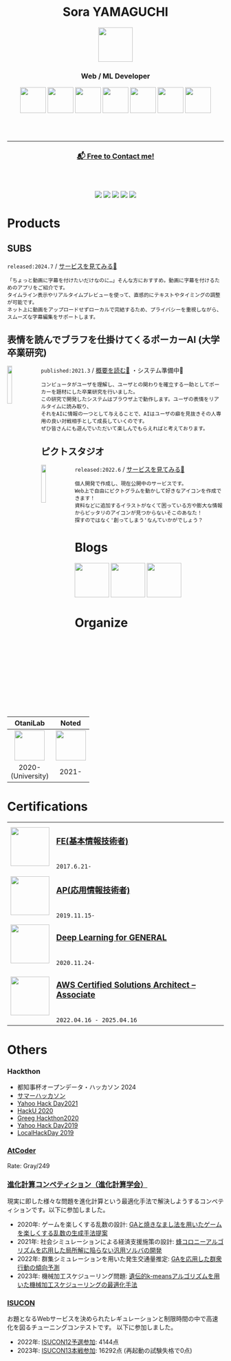 <div align="center">
 
# Sora YAMAGUCHI
 
<img src="https://avatars.githubusercontent.com/u/46548311?s=120&v=4"  width="80"/>
 
###  Web / ML Developer
<img src="https://cdn.svgporn.com/logos/react.svg" width="60">
<img src="https://cdn.svgporn.com/logos/nextjs-icon.svg" width="60">
<img src="https://cdn.svgporn.com/logos/javascript.svg" width="60">
<img src="https://cdn.svgporn.com/logos/kotlin-icon.svg" width="60">
<img src="https://cdn.svgporn.com/logos/spring-icon.svg" width="60">
<img src="https://cdn.svgporn.com/logos/python.svg" width="60">
<img src="https://cdn.svgporn.com/logos/aws.svg" width="60">


<br><br>

---

### [📬 Free to Contact me!](https://forms.gle/huP4UNecBm36ir7dA)



<br><br>

[![](./profile-summary-card-output/github/0-profile-details.svg)](https://github.com/vn7n24fzkq/github-profile-summary-cards)
[![](./profile-summary-card-output/github/1-repos-per-language.svg)](https://github.com/vn7n24fzkq/github-profile-summary-cards) [![](./profile-summary-card-output/github/2-most-commit-language.svg)](https://github.com/vn7n24fzkq/github-profile-summary-cards)
[![](./profile-summary-card-output/github/3-stats.svg)](https://github.com/vn7n24fzkq/github-profile-summary-cards) [![](./profile-summary-card-output/github/4-productive-time.svg)](https://github.com/vn7n24fzkq/github-profile-summary-cards)

</div>

# Products

## SUBS

`released:2024.7` / [サービスを見てみる👀](https://subs.raxsy.life/?mode=demo)

```
「ちょっと動画に字幕を付けたいだけなのに…」そんな方におすすめ。動画に字幕を付けるためのアプリをご紹介です。
タイムライン表示やリアルタイムプレビューを使って、直感的にテキストやタイミングの調整が可能です。
ネット上に動画をアップロードせずローカルで完結するため、プライバシーを重視しながら、スムーズな字幕編集をサポートします。
```

## 表情を読んでブラフを仕掛けてくるポーカーAI (大学卒業研究)

<img align="left" src="https://user-images.githubusercontent.com/46548311/213887490-602100b1-b1e6-4742-9538-568f324b8f1c.png" width="15%"/>

`published:2021.3` / 
[概要を読む📖](https://www.comm.tcu.ac.jp/otani-lab/research/bachelor/1772091.pdf)
 ・システム準備中🚧

```
コンピュータがユーザを理解し、ユーザとの関わりを確立する一助としてポーカーを題材にした卒業研究を行いました。
この研究で開発したシステムはブラウザ上で動作します。ユーザの表情をリアルタイムに読み取り、
それをAIに情報の一つとして与えることで、AIはユーザの癖を見抜きその人専用の良い対戦相手として成長していくのです。
ぜひ皆さんにも遊んでいただいて楽しんでもらえればと考えております。
```


## ピクトスタジオ

<img align="left" src="https://pict-studio.raxsy.life/favicon.png" width="15%"/>

`released:2022.6` / [サービスを見てみる👀](https://pict-studio.raxsy.life/)

```
個人開発で作成し、現在公開中のサービスです。
Web上で自由にピクトグラムを動かして好きなアイコンを作成できます！
資料などに追加するイラストがなくて困っている方や膨大な情報からピッタリのアイコンが見つからないそこのあなた！
探すのではなく'創ってしまう'なんていかがでしょう？
```

# Blogs
[<img height="80px" src="https://github.com/SoraY677/SoraY677/blob/main/img/logo-background-color.png?raw=true"/>](https://qiita.com/SoraY677)
[<img height="80px" src=https://github.com/SoraY677/SoraY677/assets/46548311/08660409-96e9-4e7d-b3a6-72ffb07d52b1) />](https://zenn.dev/soray677)
[<img height="80px" src="https://github.com/SoraY677/SoraY677/assets/46548311/74fb2399-6f38-45d3-bb6b-c65922b76814">](https://noted.run/author/soray/)


# Organize

|OtaniLab|Noted|
|:---:|:---:|
|[<img src="https://github.com/SoraY677/SoraY677/blob/main/img/orgnization/49579011.png?raw=true" height="70">](https://www.comm.tcu.ac.jp/otani-lab/)|[<img src="https://github.com/SoraY677/SoraY677/assets/46548311/74fb2399-6f38-45d3-bb6b-c65922b76814" height="70">](https://noted.run/)|
|2020-<br>(University)|2021-|

# Certifications

|||
|:---:|:----|
|<img src="https://raw.githubusercontent.com/SoraY677/SoraY677/daff80e1ab35d7d201ffeaa82d4117ad95bbc44c/img/NoImage.svg" width="90" height="90">|<h3>[FE(基本情報技術者)](https://www.jitec.ipa.go.jp/1_11seido/fe.html)</h3><br/> `2017.6.21-` |
|<img src="https://raw.githubusercontent.com/SoraY677/SoraY677/daff80e1ab35d7d201ffeaa82d4117ad95bbc44c/img/NoImage.svg" width="90" height="90">|<h3>[AP(応用情報技術者)](https://www.jitec.ipa.go.jp/1_11seido/ap.html)</h3><br/> `2019.11.15-`|
|<img src="https://github.com/SoraY677/SoraY677/blob/main/img/certification/general2020%233_smal.png?raw=true" width="90">|<h3>[Deep Learning for GENERAL](https://www.jdla.org/certificate/general/)</h3><br/> `2020.11.24-`|
|<img src="https://github.com/SoraY677/SoraY677/blob/main/img/certification/aws-certified-solutions-architect-associate.png?raw=true" width="90">|<h3>[AWS Certified Solutions Architect – Associate](https://aws.amazon.com/jp/certification/certified-solutions-architect-associate/)</h3><br/> `2022.04.16 - 2025.04.16`|

# Others

### Hackthon
- 都知事杯オープンデータ・ハッカソン 2024
- [サマーハッカソン](https://docs.google.com/presentation/d/1ERukzdo4WZiKEWT26RRP2hUVEvxI--zdpxyC6ac23U4/edit?usp=sharing)
- [Yahoo Hack Day2021](https://github.com/SoraY677/HackDay2021-Frontend)
- [HackU 2020](https://docs.google.com/presentation/d/1WlkjDiBDHRh1hvFM5gPDbpzC_ulCuU7jC-wHMagtETM/edit?usp=sharing)
- [Greeg Hackthon2020](https://docs.google.com/presentation/d/1zTezE3UvcV4I94-VsXZlN2-DX9QcNr1bHipSSeRL5J4/edit?usp=sharing)
- [Yahoo Hack Day2019](https://www.youtube.com/live/HNjXZwRTybU?t=6151s)
- [LocalHackDay 2019](https://github.com/SoraY677/LocalHackDay2019)


### [AtCoder](https://atcoder.jp/?lang=ja)
Rate: Gray/249  

### [進化計算コンペティション（進化計算学会）](https://ec-comp.jpnsec.org/ja)
現実に即した様々な問題を進化計算という最適化手法で解決しようするコンペティションです。以下に参加しました。 

- 2020年: ゲームを楽しくする乱数の設計: [GAと焼きなまし法を用いたゲームを楽しくする乱数の生成手法提案](https://docs.google.com/presentation/d/1n985njJ_NF0Ham8HQJ1IPl9y7m5ubBCK/edit#slide=id.p1)
- 2021年: 社会シミュレーションによる経済支援施策の設計: [蜂コロニーアルゴリズムを応用した局所解に陥らない汎用ソルバの開発](https://docs.google.com/presentation/d/1icmMnyKHwFYU8dBc2kRP9QpN1nXZQoRDEszbPMsWICg/edit?usp=sharing)
- 2022年: 群集シミュレーションを用いた発生交通量推定: [GAを応用した群衆行動の傾向予測](https://docs.google.com/presentation/d/1j1Y6-gmTdBRDLzLA213cWAYbSJSmuZdpBaBstioGRC8/edit?usp=sharing)
- 2023年: 機械加工スケジューリング問題: [遺伝的k-meansアルゴリズムを用いた機械加工スケジューリングの最適化手法](https://zenn.dev/soray677/articles/a2ba94b010ad3e)

### [ISUCON](https://isucon.net)
お題となるWebサービスを決められたレギュレーションと制限時間の中で高速化を図るチューニングコンテストです。
以下に参加しました。

- 2022年: [ISUCON12予選参加](https://isucon.net/archives/56571716.html): 4144点
- 2023年: [ISUCON13本戦参加](https://isucon.net/archives/57801192.html): 16292点 (再起動の試験失格で0点)
